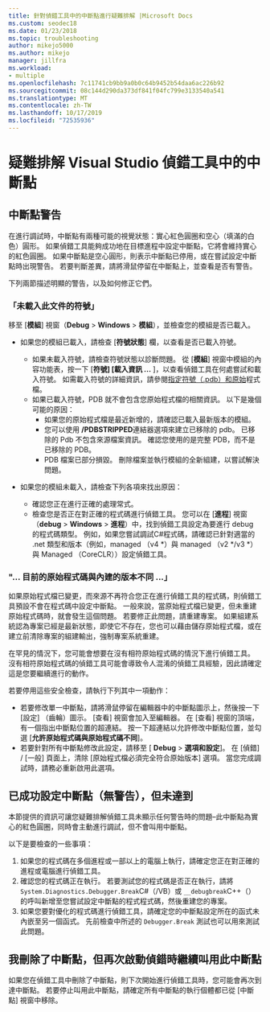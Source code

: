 ```yaml
---
title: 針對偵錯工具中的中斷點進行疑難排解 |Microsoft Docs
ms.custom: seodec18
ms.date: 01/23/2018
ms.topic: troubleshooting
author: mikejo5000
ms.author: mikejo
manager: jillfra
ms.workload:
- multiple
ms.openlocfilehash: 7c11741cb9bb9a0b0c64b9452b54daa6ac226b92
ms.sourcegitcommit: 08c144d290da373df841f04fc799e3133540a541
ms.translationtype: MT
ms.contentlocale: zh-TW
ms.lasthandoff: 10/17/2019
ms.locfileid: "72535936"
---
```

# <a name="troubleshoot-breakpoints-in-the-visual-studio-debugger"></a>疑難排解 Visual Studio 偵錯工具中的中斷點

## <a name="breakpoint-warnings"></a>中斷點警告

在進行調試時，中斷點有兩種可能的視覺狀態：實心紅色圓圈和空心（填滿的白色）圓形。 如果偵錯工具能夠成功地在目標進程中設定中斷點，它將會維持實心的紅色圓圈。 如果中斷點是空心圓形，則表示中斷點已停用，或在嘗試設定中斷點時出現警告。 若要判斷差異，請將滑鼠停留在中斷點上，並查看是否有警告。

下列兩節描述明顯的警告，以及如何修正它們。

### <a name="no-symbols-have-been-loaded-for-this-document"></a>「未載入此文件的符號」

移至 [**模組**] 視窗（**Debug**  > **Windows**  > **模組**），並檢查您的模組是否已載入。
* 如果您的模組已載入，請檢查 [**符號狀態**] 欄，以查看是否已載入符號。
  * 如果未載入符號，請檢查符號狀態以診斷問題。 從 [**模組**] 視窗中模組的內容功能表，按一下 [**符號] [載入資訊 ...** ]，以查看偵錯工具在何處嘗試和載入符號。 如需載入符號的詳細資訊，請參閱[指定符號（.pdb）和原始](../debugger/specify-symbol-dot-pdb-and-source-files-in-the-visual-studio-debugger.md)程式檔。
  * 如果已載入符號，PDB 就不會包含您原始程式檔的相關資訊。 以下是幾個可能的原因：
    * 如果您的原始程式檔是最近新增的，請確認已載入最新版本的模組。
    * 您可以使用 **/PDBSTRIPPED**連結器選項來建立已移除的 pdb。 已移除的 Pdb 不包含來源檔案資訊。 確認您使用的是完整 PDB，而不是已移除的 PDB。
    * PDB 檔案已部分損毀。 刪除檔案並執行模組的全新組建，以嘗試解決問題。

* 如果您的模組未載入，請檢查下列各項來找出原因：
  * 確認您正在進行正確的處理常式。
  * 檢查您是否正在對正確的程式碼進行偵錯工具。 您可以在 [**進程**] 視窗（**debug**  > **Windows**  > **進程**）中，找到偵錯工具設定為要進行 debug 的程式碼類型。 例如，如果您嘗試調試C#程式碼，請確認已針對適當的 .net 類型和版本（例如，managed （v4 \*）與 managed （v2 \*/v3 \*）與 Managed （CoreCLR））設定偵錯工具。

### <a name="-the-current-source-code-is-different-from-the-version-built-into"></a>"… 目前的原始程式碼與內建的版本不同 ...」

如果原始程式檔已變更，而來源不再符合您正在進行偵錯工具的程式碼，則偵錯工具預設不會在程式碼中設定中斷點。 一般來說，當原始程式檔已變更，但未重建原始程式碼時，就會發生這個問題。 若要修正此問題，請重建專案。 如果組建系統認為專案已經是最新狀態，即使它不存在，您也可以藉由儲存原始程式檔，或在建立前清除專案的組建輸出，強制專案系統重建。

在罕見的情況下，您可能會想要在沒有相符原始程式碼的情況下進行偵錯工具。 沒有相符原始程式碼的偵錯工具可能會導致令人混淆的偵錯工具經驗，因此請確定這是您要繼續進行的動作。

若要停用這些安全檢查，請執行下列其中一項動作：
* 若要修改單一中斷點，請將滑鼠停留在編輯器中的中斷點圖示上，然後按一下 [設定] （齒輪）圖示。 [查看] 視窗會加入至編輯器。 在 [查看] 視窗的頂端，有一個指出中斷點位置的超連結。 按一下超連結以允許修改中斷點位置，並勾選 [**允許原始程式碼與原始程式碼不同**]。
* 若要針對所有中斷點修改此設定，請移至 [ **Debug**  > **選項和設定**]。 在 [偵錯] / [一般] 頁面上，清除 [原始程式檔必須完全符合原始版本] 選項。 當您完成調試時，請務必重新啟用此選項。

## <a name="the-breakpoint-was-successfully-set-no-warning-but-didnt-hit"></a>已成功設定中斷點（無警告），但未達到

本節提供的資訊可讓您疑難排解偵錯工具未顯示任何警告時的問題–此中斷點為實心的紅色圓圈，同時會主動進行調試，但不會叫用中斷點。

以下是要檢查的一些事項：
1. 如果您的程式碼在多個進程或一部以上的電腦上執行，請確定您正在對正確的進程或電腦進行偵錯工具。
2. 確認您的程式碼正在執行。 若要測試您的程式碼是否正在執行，請將 `System.Diagnostics.Debugger.Break`C#（/VB）或 `__debugbreak`C++（）的呼叫新增至您嘗試設定中斷點的程式程式碼，然後重建您的專案。
3. 如果您要對優化的程式碼進行偵錯工具，請確定您的中斷點設定所在的函式未內嵌至另一個函式。 先前檢查中所述的 `Debugger.Break` 測試也可以用來測試此問題。

## <a name="i-deleted-a-breakpoint-but-i-continue-to-hit-it-when-i-start-debugging-again"></a>我刪除了中斷點，但再次啟動偵錯時繼續叫用此中斷點

如果您在偵錯工具中刪除了中斷點，則下次開始進行偵錯工具時，您可能會再次到達中斷點。 若要停止叫用此中斷點，請確定所有中斷點的執行個體都已從 [中斷點] 視窗中移除。
